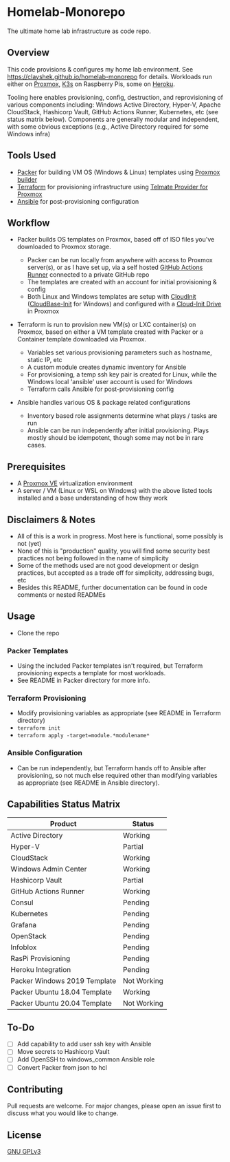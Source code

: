 # Homelab-Monorepo

The ultimate home lab infrastructure as code repo.

## Overview

This code provisions & configures my home lab environment. See https://clayshek.github.io/homelab-monorepo for details. Workloads run either on [Proxmox](https://www.proxmox.com/en/downloads), [K3s](https://k3s.io/) on Raspberry Pis, some on [Heroku](https://www.heroku.com/). 

Tooling here enables provisioning, config, destruction, and reprovisioning of various components including: Windows Active Directory, Hyper-V, Apache CloudStack, Hashicorp Vault, GitHub Actions Runner, Kubernetes, etc (see status matrix below). Components are generally modular and independent, with some obvious exceptions (e.g., Active Directory required for some Windows infra)

## Tools Used 

- [Packer](https://www.packer.io/) for building VM OS (Windows & Linux) templates using [Proxmox builder](https://www.packer.io/docs/builders/proxmox/iso)
- [Terraform](https://www.terraform.io/) for provisioning infrastructure using [Telmate Provider for Proxmox](https://github.com/Telmate/terraform-provider-proxmox)
- [Ansible](https://docs.ansible.com/) for post-provisioning configuration

## Workflow

- Packer builds OS templates on Proxmox, based off of ISO files you've downloaded to Proxmox storage.
  - Packer can be run locally from anywhere with access to Proxmox server(s), or as I have set up, via a self hosted [GitHub Actions Runner](https://docs.github.com/en/actions/hosting-your-own-runners/about-self-hosted-runners) connected to a private GitHub repo
  - The templates are created with an account for initial provisioning & config
  - Both Linux and Windows templates are setup with [CloudInit](https://cloudinit.readthedocs.io/en/latest/) ([CloudBase-Init](cloudbase-init.readthedocs.io/en/latest/) for Windows) and configured with a [Cloud-Init Drive](pve.proxmox.com/wiki/Cloud-Init_Support) in Proxmox

- Terraform is run to provision new VM(s) or LXC container(s) on Proxmox, based on either a VM template created with Packer or a Container template downloaded via Proxmox.  
  - Variables set various provisioning parameters such as hostname, static IP, etc
  - A custom module creates dynamic inventory for Ansible
  - For provisioning, a temp ssh key pair is created for Linux, while the Windows local 'ansible' user account is used for Windows
  - Terraform calls Ansible for post-provisioning config

- Ansible handles various OS & package related configurations
  - Inventory based role assignments determine what plays / tasks are run
  - Ansible can be run independently after initial provisioning. Plays mostly should be idempotent, though some may not be in rare cases. 

## Prerequisites

- A [Proxmox VE](https://www.proxmox.com/en/downloads) virtualization environment
- A server / VM (Linux or WSL on Windows) with the above listed tools installed and a base understanding of how they work 

## Disclaimers & Notes

- All of this is a work in progress. Most here is functional, some possibly is not (yet)
- None of this is "production" quality, you will find some security best practices not being followed in the name of simplicity
- Some of the methods used are not good development or design practices, but accepted as a trade off for simplicity, addressing bugs, etc
- Besides this README, further documentation can be found in code comments or nested READMEs


## Usage

- Clone the repo

### Packer Templates
- Using the included Packer templates isn't required, but Terraform provisioning expects a template for most workloads.
- See README in Packer directory for more info. 

### Terraform Provisioning
- Modify provisioning variables as appropriate (see README in Terraform directory)
- `terraform init`
- `terraform apply -target=module.*modulename*`

### Ansible Configuration
- Can be run independently, but Terraform hands off to Ansible after provisioning, so not much else required other than modifying variables as appropriate (see README in Ansible directory). 

## Capabilities Status Matrix

| Product | Status |
| ------  | ------ |
| Active Directory | Working |
| Hyper-V | Partial |
| CloudStack | Working |
| Windows Admin Center | Working |
| Hashicorp Vault | Partial |
| GitHub Actions Runner | Working |
| Consul | Pending |
| Kubernetes | Pending |
| Grafana | Pending |
| OpenStack | Pending |
| Infoblox | Pending |
| RasPi Provisioning | Pending |
| Heroku Integration | Pending |
| Packer Windows 2019 Template | Not Working |
| Packer Ubuntu 18.04 Template | Working |
| Packer Ubuntu 20.04 Template | Not Working |

## To-Do

- [ ] Add capability to add user ssh key with Ansible
- [ ] Move secrets to Hashicorp Vault
- [ ] Add OpenSSH to windows_common Ansible role
- [ ] Convert Packer from json to hcl

## Contributing
Pull requests are welcome. For major changes, please open an issue first to discuss what you would like to change.

## License
[GNU GPLv3](https://spdx.org/licenses/GPL-3.0-or-later.html)
